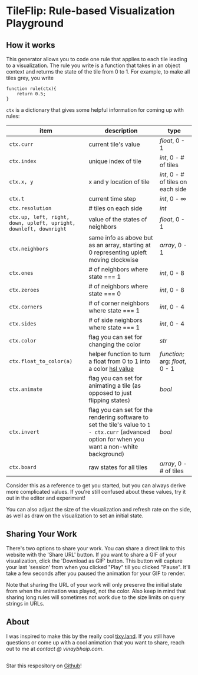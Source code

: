 # TileFlip: Rule-based Visualization Playground

## How it works

This generator allows you to code one rule that applies to each tile leading to a visualization. The rule you write is a function that takes in an object context and returns the state of the tile from 0 to 1. For example, to make all tiles grey, you write

```
function rule(ctx){
    return 0.5;
}
```

``ctx`` is a dictionary that gives some helpful information for coming up with rules:


| item | description| type |
|--|--| -- |
| `ctx.curr` | current tile's value | *float*, 0 - 1 |
| `ctx.index` | unique index of tile | *int*, 0 - # of tiles |
| `ctx.x, y` | x and y location of tile | *int*, 0 - # of tiles on each side |
| `ctx.t` | current time step | *int*, 0 - ∞|
| `ctx.resolution` | # tiles on each side | *int* |
| `ctx.up, left, right, down, upleft, upright, downleft, downright` | value of the states of neighbors | *float*, 0 - 1|
| `ctx.neighbors` | same info as above but as an array, starting at 0 representing upleft moving clockwise | *array*, 0 - 1|
| `ctx.ones` | # of neighbors where state === 1 | *int*, 0 - 8|
| `ctx.zeroes` | # of neighbors where state === 0 | *int*, 0 - 8|
| `ctx.corners` | # of corner neighbors where state === 1 | *int*, 0 - 4|
| `ctx.sides` | # of side neighbors where state === 1 | *int*, 0 - 4|
| `ctx.color` |flag you can set for changing the color | *str* |
| `ctx.float_to_color(a)` | helper function to turn a float from 0 to 1 into a color [hsl value](https://en.wikipedia.org/wiki/HSL_and_HSV) | *function;* arg: *float*, 0 - 1|
| `ctx.animate` | flag you can set for animating a tile (as opposed to just flipping states) | *bool* |
| `ctx.invert` | flag you can set for the rendering software to set the tile's value to `1 - ctx.curr` (advanced option for when you want a non-white background) | *bool* |
| `ctx.board` | raw states for all tiles | *array*, 0 - # of tiles |


Consider this as a reference to get you started, but you can always derive more complicated values. If you're still confused about these values, try it out in the editor and experiment!

You can also adjust the size of the visualization and refresh rate on the side, as well as draw on the visualization to set an initial state. 

## Sharing Your Work

There's two options to share your work. You can share a direct link to this website with the 'Share URL' button. If you want to share a GIF of your visualization, click the 'Download as GIF' button. This button will capture your last 'session' from when you clicked "Play" till you clicked "Pause". It'll take a few seconds after you paused the animation for your GIF to render.

Note that sharing the URL of your work will only preserve the initial state from when the animation was played, not the color. Also keep in mind that sharing long rules will sometimes not work due to the size limits on query strings in URLs.

## About

I was inspired to make this by the really cool [tixy.land](https://tixy.land). If you still have questions or come up with a cool animation that you want to share, reach out to me at *contact @ vinaybhaip.com*.

##
Star this respository on [Github](https://github.com/vbhaip/simulation-generation)!


